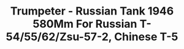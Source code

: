 ---
layout: product
title: "Trumpeter - Russian Tank 1946 580Mm For Russian T-54/55/62/Zsu-57-2, Chinese T-5"
price: "TBA" 
desc: "N/A"
img_path: "/assets/img/TRU02035.jpg"
brand: "N/A"
available: false
special_offer: false
new: false
soon: false
cat: "010000"
subcat: "013400"
subsubcat: "0N/A"
sifra: "TRU02035"
---